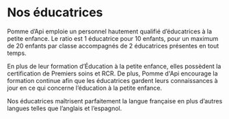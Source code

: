 # Nos éducatrices

Pomme d’Api emploie un personnel hautement qualifié d’éducatrices à la petite enfance. Le ratio est 1 éducatrice pour 10 enfants, pour un maximum de 20 enfants par classe accompagnés de 2 éducatrices présentes en tout temps.

En plus de leur formation d’Éducation à la petite enfance, elles possèdent la certification de Premiers soins et RCR. De plus, Pomme d'Api encourage la formation continue afin que les éducatrices gardent leurs connaissances à jour en ce qui concerne l’éducation à la petite enfance.

Nos éducatrices maîtrisent parfaitement la langue française en plus d’autres langues telles que l’anglais et l’espagnol.